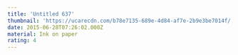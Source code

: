 ```yaml
---
title: 'Untitled 637'
thumbnail: 'https://ucarecdn.com/b78e7135-689e-4d84-af7e-2b9e3be7014f/'
date: 2015-06-28T07:26:02.000Z
material: Ink on paper
rating: 4
---
```

